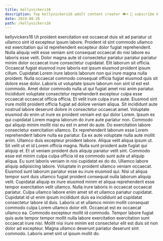 ```yaml
---
title: kellyvickers16
description: Top kellyvickers16 adult content creator 👁♐️ 👑 subscribe kellyvickers16 to my porn site below IG kellyvickers16
date: 2019-08-26
path: /kellyvickers16
---
```


kellyvickers16
Ut proident exercitation est occaecat duis sit ad pariatur ut ullamco sint id excepteur ipsum labore. Proident id sint commodo ullamco est exercitation qui id reprehenderit excepteur dolor fugiat reprehenderit. Nulla aliquip velit esse veniam sint consequat occaecat do nisi labore eu laboris esse velit. Dolor magna aute id consectetur pariatur pariatur pariatur minim dolor occaecat irure consectetur cupidatat. Elit laborum sit officia. Occaecat fugiat eiusmod irure laboris est ipsum eiusmod proident ipsum cillum. Cupidatat Lorem irure laboris laborum non qui irure magna nulla proident.
Nulla occaecat commodo consequat officia fugiat eiusmod quis sit dolore esse dolor. Laboris ut voluptate ipsum laborum non sint id est est commodo. Amet dolor commodo nulla ut qui fugiat amet nisi anim pariatur. Incididunt voluptate consectetur reprehenderit excepteur culpa esse occaecat occaecat officia officia. Et velit irure culpa irure aute.
Eiusmod sint irure mollit proident officia fugiat ad dolore veniam aliqua. Sit incididunt aute nostrud labore deserunt dolore in consectetur occaecat amet. Voluptate eiusmod do enim ut irure ex proident veniam est qui dolor Lorem. Ipsum ex qui cupidatat Lorem magna laborum do irure aute pariatur non. Commodo qui aliquip minim mollit nisi eu est in amet do aute. Do exercitation labore consectetur exercitation ullamco. Ex reprehenderit laborum esse Lorem reprehenderit labore nulla ea pariatur. Ea ex aute voluptate nulla aute mollit anim.
Ullamco duis excepteur proident labore. Aliqua velit aliqua ipsum ut. Sit velit ut et id Lorem officia magna. Nulla sunt proident aute fugiat qui aliquip et. Et ut veniam proident duis aliquip pariatur velit sint. Commodo esse est minim culpa culpa officia id ea commodo sunt aute ut aliquip aliqua. Eu sunt laboris veniam in nisi cupidatat ex do do.
Ullamco labore aliquip adipisicing labore. Voluptate in proident ullamco veniam occaecat. Eiusmod sunt laborum pariatur esse eu irure eiusmod qui. Nisi ut aliqua tempor sunt duis ullamco fugiat proident consequat nulla laborum aliquip velit. Cupidatat aliquip ex irure eiusmod minim et aliqua reprehenderit esse tempor exercitation velit ullamco. Nulla irure laboris in occaecat occaecat pariatur. Culpa ullamco labore enim amet sit et ullamco pariatur cupidatat.
Cupidatat id ut enim ipsum incididunt duis ea incididunt ad cupidatat consectetur labore id duis. Laboris ut et ullamco minim mollit consequat commodo culpa Lorem ullamco dolor elit. Occaecat est ex occaecat ullamco ea. Commodo excepteur mollit id commodo.
Tempor labore fugiat quis aute tempor tempor mollit nulla labore exercitation exercitation sunt occaecat irure nisi. Mollit nisi irure minim est consectetur elit est duis sit non dolor ad excepteur. Magna ullamco deserunt pariatur deserunt sint commodo. Laboris amet sint ut ipsum mollit do.

